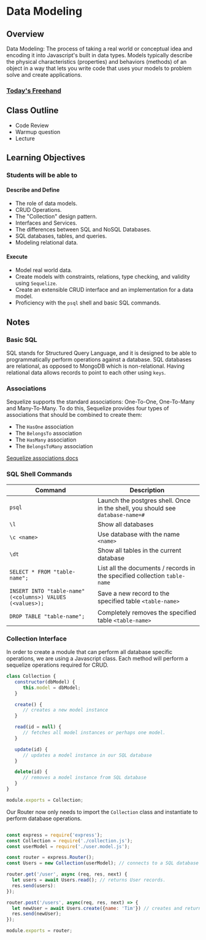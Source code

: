 # Data Modeling

## Overview

Data Modeling: The process of taking a real world or conceptual idea and encoding it into Javascript's built in data types. Models typically describe the physical characteristics (properties) and behaviors (methods) of an object in a way that lets you write code that uses your models to problem solve and create applications.

### [Today's Freehand](https://projects.invisionapp.com/freehand/document/aUoDKgrjs)

## Class Outline
<!-- To Be Completed By Instructor -->
- Code Review
- Warmup question
- Lecture

## Learning Objectives

### Students will be able to

#### Describe and Define

- The role of data models.
- CRUD Operations.
- The "Collection" design pattern.
- Interfaces and Services.
- The differences between SQL and NoSQL Databases.
- SQL databases, tables, and queries.
- Modeling relational data.

#### Execute

- Model real world data.
- Create models with constraints, relations, type checking, and validity using `Sequelize`.
- Create an extensible CRUD interface and an implementation for a data model.
- Proficiency with the `psql` shell and basic SQL commands.

## Notes

### Basic SQL

SQL stands for Structured Query Language, and it is designed to be able to programmatically perform operations against a database.  SQL databases are relational, as opposed to MongoDB which is non-relational.  Having relational data allows records to point to each other using `keys`.

### Associations

Sequelize supports the standard associations: One-To-One, One-To-Many and Many-To-Many. To do this, Sequelize provides four types of associations that should be combined to create them:
- The `HasOne` association
- The `BelongsTo` association
- The `HasMany` association
- The `BelongsToMany` association

[Sequelize associations docs](https://sequelize.org/docs/v6/core-concepts/assocs/)

### SQL Shell Commands

| Command                                                   | Description                                                                    |
| --------------------------------------------------------- | ------------------------------------------------------------------------------ |
| `psql`                                                    | Launch the postgres shell. Once in the shell, you should see `database-name=#` |
| `\l`                                                      | Show all databases                                                             |
| `\c <name>`                                               | Use database with the name `<name>`                                            |
| `\dt`                                                     | Show all tables in the current database                                        |
| `SELECT * FROM "table-name";`                             | List all the documents / records in the specified collection `table-name`      |
| `INSERT INTO "table-name" (<columns>) VALUES (<values>);` | Save a new record to the specified table `<table-name>`                        |
| `DROP TABLE "table-name";`                                | Completely removes the specified table `<table-name>`                          |

### Collection Interface

In order to create a module that can perform all database specific operations, we are using a Javascript class.  Each method will perform a sequelize operations required for CRUD.

```javascript
class Collection {
   constructor(dbModel) {
      this.model = dbModel;
   }

   create() {
      // creates a new model instance
   }

   read(id = null) {
      // fetches all model instances or perhaps one model.
   }

   update(id) {
      // updates a model instance in our SQL database
   }

   delete(id) {
      // removes a model instance from SQL database
   }
}

module.exports = Collection;
```

Our Router now only needs to import the `Collection` class and instantiate to perform database operations.

```javascript

const express = require('express');
const Collection = require('./collection.js');
const userModel = require('./user.model.js');

const router = express.Router();
const Users = new Collection(userModel); // connects to a SQL database and performs CRUD for Users.

router.get('/user', async (req, res, next) {
  let users = await Users.read(); // returns User records.
  res.send(users):
});

router.post('/users', async(req, res, next) => {
  let newUser = await Users.create({name: 'Tim'}) // creates and returns a new User record.
  res.send(newUser);
});

module.exports = router;

```
